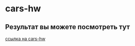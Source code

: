 # cars-hw

## Результат вы можете посмотреть тут

[ссылка на cars-hw](https://makcim80.github.io/cars-hw/)
